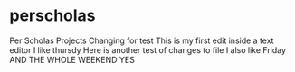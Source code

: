 # perscholas
Per Scholas Projects
Changing for test
This is my first edit inside a text editor
I like thursdy
Here is another test of changes to file
I also like Friday
AND THE WHOLE WEEKEND
YES
